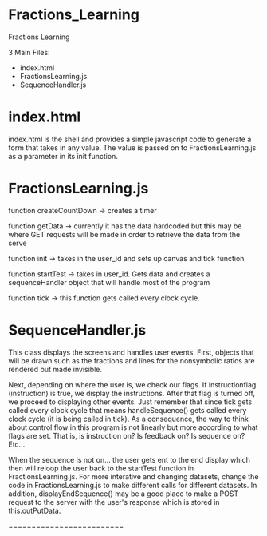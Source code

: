 Fractions_Learning
==================

Fractions Learning

3 Main Files:

- index.html 
- FractionsLearning.js
- SequenceHandler.js

index.html
=====================

index.html is the shell and provides a simple javascript code to generate a form that takes in any value.
The value is passed on to FractionsLearning.js as a parameter in its init function.

FractionsLearning.js
=====================

function createCountDown -> creates a timer

function getData -> currently it has the data hardcoded but this may be where GET requests will be made
in order to retrieve the data from the serve

function init -> takes in the user_id and sets up canvas and tick function

function startTest -> takes in user_id. Gets data and creates a sequenceHandler object that will handle 
most of the program

function tick -> this function gets called every clock cycle. 

SequenceHandler.js
=====================

This class displays the screens and handles user events.
First, objects that will be drawn such as the fractions and lines for the nonsymbolic ratios are rendered but made invisible.

Next, depending on where the user is, we check our flags. If instructionflag (instruction) is true, we display the instructions.
After that flag is turned off, we proceed to displaying other events. Just remember that since tick gets called every clock cycle
that means handleSequence() gets called every clock cycle (it is being called in tick). As a consequence, the way to think about
control flow in this program is not linearly but more according to what flags are set. That is, is instruction on? Is feedback on? 
Is sequence on? Etc...

When the sequence is not on... the user gets ent to the end display which then will reloop the user back to the startTest function
in FractionsLearning.js. For more interative and changing datasets, change the code in FractionsLearning.js to make different calls
for different datasets. In addition, displayEndSequence() may be a good place to make a POST request to the server with the user's
response which is stored in this.outPutData.

=========================
